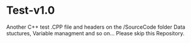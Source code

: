 # Test-v1.0
Another C++ test
.CPP file and headers on the /SourceCode folder
Data stuctures, Variable managment and so on...
Please skip this Repository.
